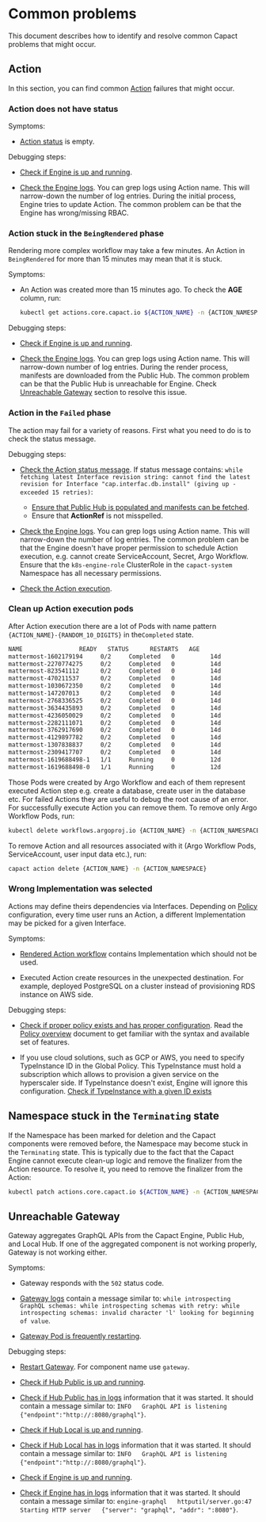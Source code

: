 # Common problems

This document describes how to identify and resolve common Capact problems that might occur.

## Action

In this section, you can find common [Action](./../terminology.md#action) failures that might occur.

### Action does not have status

Symptoms:

- [Action status](diagnostics.md#checking-action-status) is empty.

Debugging steps:

- [Check if Engine is up and running](diagnostics.md#engine-health).

- [Check the Engine logs](diagnostics.md#engine-logs). You can grep logs using Action name. This will narrow-down the number of log entries. During the initial process, Engine tries to update Action. The common problem can be that the Engine has wrong/missing RBAC.

### Action stuck in the `BeingRendered` phase

Rendering more complex workflow may take a few minutes. An Action in `BeingRendered` for more than 15 minutes may mean that it is stuck.

Symptoms:

- An Action was created more than 15 minutes ago. To check the **AGE** column, run:
  
  ```bash
  kubectl get actions.core.capact.io ${ACTION_NAME} -n {ACTION_NAMESPACE}
  ```

Debugging steps:

- [Check if Engine is up and running](diagnostics.md#engine-health).

- [Check the Engine logs](diagnostics.md#engine-logs). You can grep logs using Action name. This will narrow-down number of log entries. During the render process, manifests are downloaded from the Public Hub. The common problem can be that the Public Hub is unreachable for Engine. Check [Unreachable Gateway](#unreachable-gateway) section to resolve this issue.

### Action in the `Failed` phase

The action may fail for a variety of reasons. First what you need to do is to check the status message.

Debugging steps:

- [Check the Action status message](diagnostics.md#checking-action-status-message). If status message contains: `while fetching latest Interface revision string: cannot find the latest revision for Interface "cap.interfac.db.install" (giving up - exceeded 15 retries)`:

    - [Ensure that Public Hub is populated and manifests can be fetched](diagnostics.md#checking-if-public-hub-is-populated).
	- Ensure that **ActionRef** is not misspelled.

- [Check the Engine logs](diagnostics.md#engine-logs). You can grep logs using Action name. This will narrow-down the number of log entries. The common problem can be that the Engine doesn't have proper permission to schedule Action execution, e.g. cannot create ServiceAccount, Secret, Argo Workflow. Ensure that the `k8s-engine-role` ClusterRole in the `capact-system` Namespace has all necessary permissions.

- [Check the Action execution](diagnostics.md#checking-action-execution-status).

### Clean up Action execution pods

After Action execution there are a lot of Pods with name pattern `{ACTION_NAME}-{RANDOM_10_DIGITS}` in the`Completed` state.

```bash
NAME                READY   STATUS      RESTARTS   AGE
mattermost-1602179194     0/2     Completed   0          14d
mattermost-2270774275     0/2     Completed   0          14d
mattermost-823541112      0/2     Completed   0          14d
mattermost-470211537      0/2     Completed   0          14d
mattermost-1030672350     0/2     Completed   0          14d
mattermost-147207013      0/2     Completed   0          14d
mattermost-2768336525     0/2     Completed   0          14d
mattermost-3634435893     0/2     Completed   0          14d
mattermost-4236050029     0/2     Completed   0          14d
mattermost-2282111071     0/2     Completed   0          14d
mattermost-3762917690     0/2     Completed   0          14d
mattermost-4129897782     0/2     Completed   0          14d
mattermost-1307838837     0/2     Completed   0          14d
mattermost-2309417707     0/2     Completed   0          14d
mattermost-1619688498-1   1/1     Running     0          12d
mattermost-1619688498-0   1/1     Running     0          12d
```

Those Pods were created by Argo Workflow and each of them represent executed Action step e.g. create a database, create user in the database etc. For failed Actions they are useful to debug the root cause of an error. For successfully execute Action you can remove them. To remove only Argo Workflow Pods, run:

```bash
kubectl delete workflows.argoproj.io {ACTION_NAME} -n {ACTION_NAMESPACE}
```

To remove Action and all resources associated with it (Argo Workflow Pods, ServiceAccount, user input data etc.), run:

```bash
capact action delete {ACTION_NAME} -n {ACTION_NAMESPACE}
```

### Wrong Implementation was selected

Actions may define theirs dependencies via Interfaces. Depending on [Policy](../feature/policies/overview.md) configuration, every time user runs an Action, a different Implementation may be picked for a given Interface. 

Symptoms:

- [Rendered Action workflow](diagnostics.md#checking-rendered-action-workflow) contains Implementation which should not be used. 

- Executed Action create resources in the unexpected destination. For example, deployed PostgreSQL on a cluster instead of provisioning RDS instance on AWS side.

Debugging steps:

- [Check if proper policy exists and has proper configuration](diagnostics.md#checking-global-policy). Read the [Policy overview](../feature/policies/overview.md) document to get familiar with the syntax and available set of features.

- If you use cloud solutions, such as GCP or AWS, you need to specify TypeInstance ID in the Global Policy. This TypeInstance must hold a subscription which allows to provision a given service on the hyperscaler side. If TypeInstance doesn't exist, Engine will ignore this configuration. [Check if TypeInstance with a given ID exists](diagnostics.md#checking-if-typeinstance-exists) 

## Namespace stuck in the `Terminating` state
     
If the Namespace has been marked for deletion and the Capact components were removed before, the Namespace may become stuck in the `Terminating` state. This is typically due to the fact that the Capact Engine cannot execute clean-up logic and remove the finalizer from the Action resource. To resolve it, you need to remove the finalizer from the Action:

```bash
kubectl patch actions.core.capact.io ${ACTION_NAME} -n {ACTION_NAMESPACE} -p '{"metadata":{"finalizers":null}}' --type=merge
```

## Unreachable Gateway

Gateway aggregates GraphQL APIs from the Capact Engine, Public Hub, and Local Hub. If one of the aggregated component is not working properly, Gateway is not working either.

Symptoms:

- Gateway responds with the `502` status code.

- [Gateway logs](diagnostics.md#gateway-logs) contain a message similar to: `while introspecting GraphQL schemas: while introspecting schemas with retry: while introspecting schemas: invalid character 'l' looking for beginning of value`.

- [Gateway Pod is frequently restarting](diagnostics.md#gateway-health).

Debugging steps:

- [Restart Gateway](diagnostics.md#pod-restart). For component name use `gateway`.

- [Check if Hub Public is up and running](diagnostics.md#public-hub-health).

- [Check if Hub Public has in logs](diagnostics.md#public-hub-logs) information that it was started. It should contain a message similar to: `INFO   GraphQL API is listening   {"endpoint":"http://:8080/graphql"}`.

- [Check if Hub Local is up and running](diagnostics.md#local-hub-health).

- [Check if Hub Local has in logs](diagnostics.md#local-hub-logs) information that it was started. It should contain a message similar to: `INFO   GraphQL API is listening   {"endpoint":"http://:8080/graphql"}`.

- [Check if Engine is up and running](diagnostics.md#engine-health).

- [Check if Engine has in logs](diagnostics.md#engine-logs) information that it was started. It should contain a message similar to: `engine-graphql   httputil/server.go:47  Starting HTTP server   {"server": "graphql", "addr": ":8080"}`.
